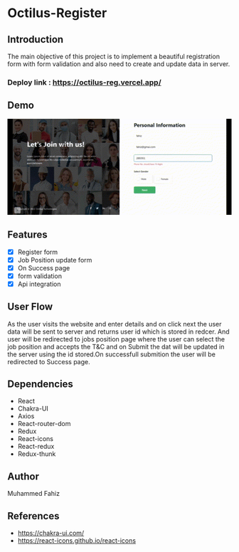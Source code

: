 # Octilus-Register

## Introduction

The main objective of this project is to implement a beautiful registration form with form validation and also need to create and update data in server.

### Deploy link : <https://octilus-reg.vercel.app/>

## Demo

![Demo](/src/assets/octilus.gif)

## Features

- [x] Register form
- [x] Job Position update form
- [x] On Success page
- [x] form validation
- [x] Api integration

## User Flow

As the user visits the website and enter details and on click next the user data will be sent to server and returns user id which is stored in redcer. And user will be redirected to jobs position page where the user can select the job position and accepts the T&C and on Submit the dat will be updated in the server using the id stored.On successfull submition the user will be  redirected to Success page.

## Dependencies

- React
- Chakra-UI
- Axios
- React-router-dom
- Redux
- React-icons
- React-redux
- Redux-thunk

## Author

Muhammed Fahiz

## References

- <https://chakra-ui.com/>
- <https://react-icons.github.io/react-icons>
